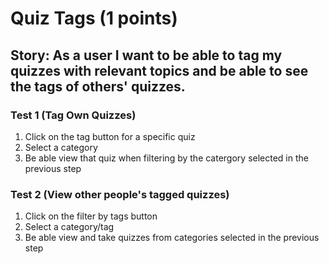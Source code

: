 # Quiz Tags (1 points)
## Story: As a user I want to be able to tag my quizzes with relevant topics and be able to see the tags of others' quizzes.

### Test 1 (Tag Own Quizzes)
1. Click on the tag button for a specific quiz
2. Select a category
3. Be able view that quiz when filtering by the catergory selected in the previous step

### Test 2 (View other people's tagged quizzes)
1. Click on the filter by tags button
2. Select a category/tag
3. Be able view and take quizzes from categories selected in the previous step
